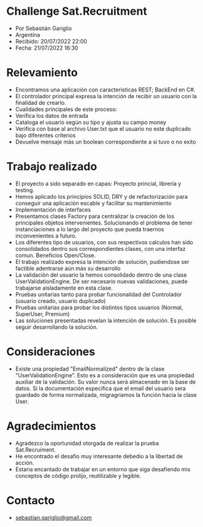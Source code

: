 # Challenge ****Sat.Recruitment****
* Por Sebastián Gariglio
* Argentina
* Recibido: 20/07/2022 22:00
* Fecha: 21/07/2022 16:30

# Relevamiento
* Encontramos una aplicación con características REST; BackEnd en C#.
* El controlador principal expresa la intención de recibir un usuario con la finalidad de crearlo. 
* Cualidades principales de este proceso: 
* Verifica los datos de entrada
* Cataloga el usuario según su tipo y ajusta su campo money
* Verifica con base al archivo User.txt que el usuario no este duplicado bajo diferentes criterios
* Devuelve mensaje más un boolean correspondiente a si tuvo o no exito

# Trabajo realizado
* El proyecto a sido separado en capas: Proyecto princial, libreria y testing. 
* Hemos aplicado los principios SOLID, DRY y de refactorización para conseguir una aplicación escable y facilitar su mantenimiento
* Implementación de interfaces
* Presentamos clases Factory para centralizar la creación de los principales objetos intervenientes. Solucionando el problema de tener instanciaciones a lo largo del proyecto que pueda traernos inconvenientes a futuro.
* Los diferentes tipo de usuarios, con sus respectivos calculos han sido consolidados dentro sus correspondientes clases, con una interfaz comun. Beneficios Open/Close.
* El trabajo realizado expresa la intención de solución, pudiendose ser factible adentrarse aún más su desarrollo
* La validación del usuario la hemos consolidado dentro de una clase UserValidationEngine. De ser necesario nuevas validaciones, puede trabajarse aisladamente en esta clase. 
* Pruebas unitarias tanto para probar funcionalidad del Controlador (usuario creado, usuario duplicado)
* Pruebas unitarias para probar los distintos tipos usuarios (Normal, SuperUser, Premium)
* Las soluciones presentadas revelan la intención de solución. Es posible seguir desarrollando la solución.

# Consideraciones
* Existe una propiedad "EmailNormalized" dentro de la clase "UserValidationEngine". Esto es a consideración que es una propiedad auxiliar de la validación. Su valor nunca será almacenado en la base de datos. Si la documentación especifica que el email del usuario sera guardado de forma normalizada, migragriamos la función hacia la clase User. 

# Agradecimientos
* Agradezco la oportunidad otorgada de realizar la prueba Sat.Recruiment. 
* He encontrado el desafio muy interesante debedio a la libertad de acción. 
* Estaria encantado de trabajar en un entorno que siga desafiendo mis conceptos de código prolijo, reutilizable y legible. 

# Contacto
* sebastian.gariglio@gmail.com
